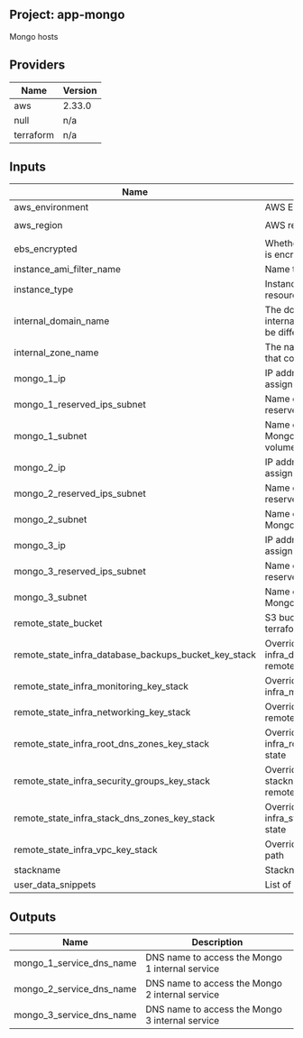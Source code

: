 ## Project: app-mongo

Mongo hosts

## Providers

| Name | Version |
|------|---------|
| aws | 2.33.0 |
| null | n/a |
| terraform | n/a |

## Inputs

| Name | Description | Type | Default | Required |
|------|-------------|------|---------|:-----:|
| aws\_environment | AWS Environment | `string` | n/a | yes |
| aws\_region | AWS region | `string` | `"eu-west-1"` | no |
| ebs\_encrypted | Whether or not the EBS volume is encrypted | `string` | n/a | yes |
| instance\_ami\_filter\_name | Name to use to find AMI images | `string` | `""` | no |
| instance\_type | Instance type used for EC2 resources | `string` | `"m5.large"` | no |
| internal\_domain\_name | The domain name of the internal DNS records, it could be different from the zone name | `string` | n/a | yes |
| internal\_zone\_name | The name of the Route53 zone that contains internal records | `string` | n/a | yes |
| mongo\_1\_ip | IP address of the private IP to assign to the instance | `string` | n/a | yes |
| mongo\_1\_reserved\_ips\_subnet | Name of the subnet to place the reserved IP of the instance | `string` | n/a | yes |
| mongo\_1\_subnet | Name of the subnet to place the Mongo instance 1 and EBS volume | `string` | n/a | yes |
| mongo\_2\_ip | IP address of the private IP to assign to the instance | `string` | n/a | yes |
| mongo\_2\_reserved\_ips\_subnet | Name of the subnet to place the reserved IP of the instance | `string` | n/a | yes |
| mongo\_2\_subnet | Name of the subnet to place the Mongo 2 and EBS volume | `string` | n/a | yes |
| mongo\_3\_ip | IP address of the private IP to assign to the instance | `string` | n/a | yes |
| mongo\_3\_reserved\_ips\_subnet | Name of the subnet to place the reserved IP of the instance | `string` | n/a | yes |
| mongo\_3\_subnet | Name of the subnet to place the Mongo 3 and EBS volume | `string` | n/a | yes |
| remote\_state\_bucket | S3 bucket we store our terraform state in | `string` | n/a | yes |
| remote\_state\_infra\_database\_backups\_bucket\_key\_stack | Override stackname path to infra\_database\_backups\_bucket remote state | `string` | `""` | no |
| remote\_state\_infra\_monitoring\_key\_stack | Override stackname path to infra\_monitoring remote state | `string` | `""` | no |
| remote\_state\_infra\_networking\_key\_stack | Override infra\_networking remote state path | `string` | `""` | no |
| remote\_state\_infra\_root\_dns\_zones\_key\_stack | Override stackname path to infra\_root\_dns\_zones remote state | `string` | `""` | no |
| remote\_state\_infra\_security\_groups\_key\_stack | Override infra\_security\_groups stackname path to infra\_vpc remote state | `string` | `""` | no |
| remote\_state\_infra\_stack\_dns\_zones\_key\_stack | Override stackname path to infra\_stack\_dns\_zones remote state | `string` | `""` | no |
| remote\_state\_infra\_vpc\_key\_stack | Override infra\_vpc remote state path | `string` | `""` | no |
| stackname | Stackname | `string` | n/a | yes |
| user\_data\_snippets | List of user-data snippets | `list` | n/a | yes |

## Outputs

| Name | Description |
|------|-------------|
| mongo\_1\_service\_dns\_name | DNS name to access the Mongo 1 internal service |
| mongo\_2\_service\_dns\_name | DNS name to access the Mongo 2 internal service |
| mongo\_3\_service\_dns\_name | DNS name to access the Mongo 3 internal service |

